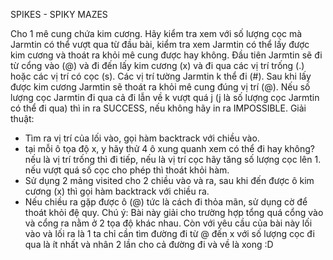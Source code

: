
SPIKES - SPIKY MAZES

Cho 1 mê cung chứa kim cương. Hãy kiểm tra xem với số lượng cọc mà Jarmtin có thể vượt qua từ đầu bài, kiểm tra xem Jarmtin có thể lấy được kim cương và thoát ra khỏi mê cung được hay không. Đầu tiên Jarmtin sẽ đi từ cổng vào (@) và đi đến lấy kim cương (x) và đi qua các vị trí trống (.) hoặc các vị trí có cọc (s). Các vị trí tường Jarmtin k thể đi (#). Sau khi lấy được kim cương Jarmtin sẽ thoát ra khỏi mê cung đúng vị trí (@). Nếu số lượng cọc Jarmtin đi qua cả đi lẫn về k vượt quá j (j là số lượng cọc Jarmtin có thể đi qua) thì in ra SUCCESS, nếu không hãy in ra IMPOSSIBLE.
Giải thuật:
- Tìm ra vị trí của lối vào, gọi hàm backtrack với chiều vào.
- tại mỗi ô tọa độ x, y hãy thử 4 ô xung quanh xem có thể đi hay không? nếu là vị trí trống thì đi tiếp, nếu là vị trí cọc hãy tăng số lượng cọc lên 1. nếu vượt quá số cọc cho phép thì thoát khỏi hàm.
- Sử dụng 2 mảng visited cho 2 chiều vào và ra, sau khi đến được ô kim cương (x) thì gọi hàm backtrack với chiều ra.
- Nếu chiều ra gặp được ô (@) tức là cách đi thỏa mãn, sử dụng cờ để thoát khỏi đệ quy.
Chú ý: Bài này giải cho trường hợp tổng quá cổng vào và cổng ra nằm ở 2 tọa độ khác nhau. Còn với yêu cầu của bài này lối vào và lối ra là 1 ta chỉ cần tìm đường đi từ @ đến x với số lượng cọc đi qua là ít nhất và nhân 2 lần cho cả đường đi và về là xong :D
